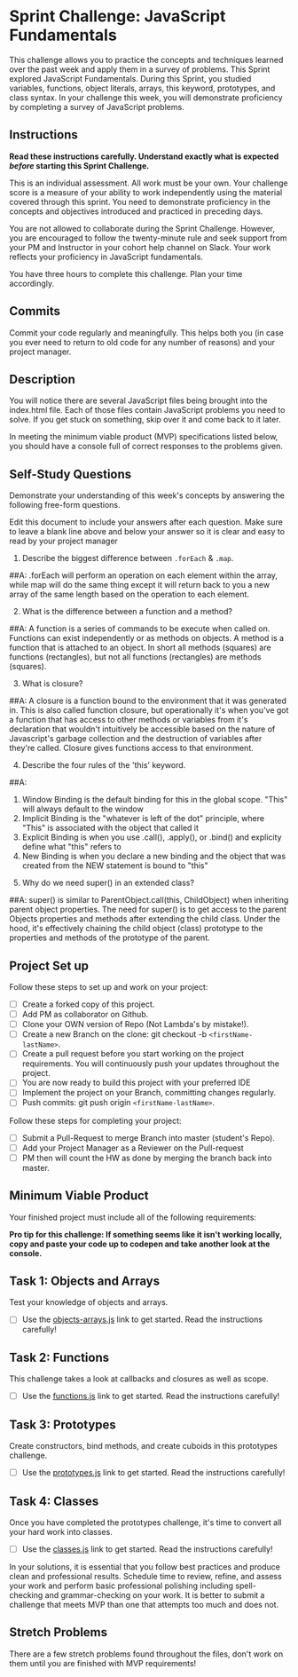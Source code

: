 # Sprint Challenge: JavaScript Fundamentals

This challenge allows you to practice the concepts and techniques learned over the past week and apply them in a survey of problems. This Sprint explored JavaScript Fundamentals. During this Sprint, you studied variables, functions, object literals, arrays, this keyword, prototypes, and class syntax. In your challenge this week, you will demonstrate proficiency by completing a survey of JavaScript problems.

## Instructions

**Read these instructions carefully. Understand exactly what is expected _before_ starting this Sprint Challenge.**

This is an individual assessment. All work must be your own. Your challenge score is a measure of your ability to work independently using the material covered through this sprint. You need to demonstrate proficiency in the concepts and objectives introduced and practiced in preceding days.

You are not allowed to collaborate during the Sprint Challenge. However, you are encouraged to follow the twenty-minute rule and seek support from your PM and Instructor in your cohort help channel on Slack. Your work reflects your proficiency in JavaScript fundamentals.

You have three hours to complete this challenge. Plan your time accordingly.

## Commits

Commit your code regularly and meaningfully. This helps both you (in case you ever need to return to old code for any number of reasons) and your project manager.

## Description

You will notice there are several JavaScript files being brought into the index.html file. Each of those files contain JavaScript problems you need to solve. If you get stuck on something, skip over it and come back to it later.

In meeting the minimum viable product (MVP) specifications listed below, you should have a console full of correct responses to the problems given.

## Self-Study Questions

Demonstrate your understanding of this week's concepts by answering the following free-form questions.

Edit this document to include your answers after each question. Make sure to leave a blank line above and below your answer so it is clear and easy to read by your project manager

1. Describe the biggest difference between `.forEach` & `.map`.

##A:
.forEach will perform an operation on each element within the array, while map will do the same thing except it will return back to you a new array of the same length based on the operation to each element.

2. What is the difference between a function and a method?

##A:
A function is a series of commands to be execute when called on. Functions can exist independently or as methods on objects. A method is a function that is attached to an object. In short all methods (squares) are functions (rectangles), but not all functions (rectangles) are methods (squares).

3. What is closure?

##A:
A closure is a function bound to the environment that it was generated in. This is also called function closure, but operationally it's when you've got a function that has access to other methods or variables from it's declaration that wouldn't intuitively be accessible based on the nature of Javascript's garbage collection and the destruction of variables after they're called. Closure gives functions access to that environment.

4. Describe the four rules of the 'this' keyword.

##A:

1. Window Binding is the default binding for this in the global scope. "This" will always default to the window
2. Implicit Binding is the "whatever is left of the dot" principle, where "This" is associated with the object that called it
3. Explicit Binding is when you use .call(), .apply(), or .bind() and explicity define what "this" refers to
4. New Binding is when you declare a new binding and the object that was created from the NEW statement is bound to "this"

5) Why do we need super() in an extended class?

##A:
super() is similar to ParentObject.call(this, ChildObject) when inheriting parent object properties. The need for super() is to get access to the parent Objects properties and methods after extending the child class. Under the hood, it's effectively chaining the child object (class) prototype to the properties and methods of the prototype of the parent.

## Project Set up

Follow these steps to set up and work on your project:

-   [ ] Create a forked copy of this project.
-   [ ] Add PM as collaborator on Github.
-   [ ] Clone your OWN version of Repo (Not Lambda's by mistake!).
-   [ ] Create a new Branch on the clone: git checkout -b `<firstName-lastName>`.
-   [ ] Create a pull request before you start working on the project requirements. You will continuously push your updates throughout the project.
-   [ ] You are now ready to build this project with your preferred IDE
-   [ ] Implement the project on your Branch, committing changes regularly.
-   [ ] Push commits: git push origin `<firstName-lastName>`.

Follow these steps for completing your project:

-   [ ] Submit a Pull-Request to merge <firstName-lastName> Branch into master (student's Repo).
-   [ ] Add your Project Manager as a Reviewer on the Pull-request
-   [ ] PM then will count the HW as done by merging the branch back into master.

## Minimum Viable Product

Your finished project must include all of the following requirements:

**Pro tip for this challenge: If something seems like it isn't working locally, copy and paste your code up to codepen and take another look at the console.**

## Task 1: Objects and Arrays

Test your knowledge of objects and arrays.

-   [ ] Use the [objects-arrays.js](challenges/objects-arrays.js) link to get started. Read the instructions carefully!

## Task 2: Functions

This challenge takes a look at callbacks and closures as well as scope.

-   [ ] Use the [functions.js](challenges/functions.js) link to get started. Read the instructions carefully!

## Task 3: Prototypes

Create constructors, bind methods, and create cuboids in this prototypes challenge.

-   [ ] Use the [prototypes.js](challenges/prototypes.js) link to get started. Read the instructions carefully!

## Task 4: Classes

Once you have completed the prototypes challenge, it's time to convert all your hard work into classes.

-   [ ] Use the [classes.js](challenges/classes.js) link to get started. Read the instructions carefully!

In your solutions, it is essential that you follow best practices and produce clean and professional results. Schedule time to review, refine, and assess your work and perform basic professional polishing including spell-checking and grammar-checking on your work. It is better to submit a challenge that meets MVP than one that attempts too much and does not.

## Stretch Problems

There are a few stretch problems found throughout the files, don't work on them until you are finished with MVP requirements!
